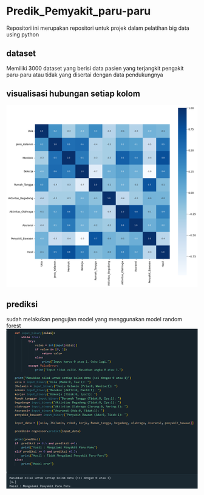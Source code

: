 # Predik_Pemyakit_paru-paru
Repositori ini merupakan repositori untuk projek dalam pelatihan big data using python

## dataset
Memiliki 3000 dataset yang berisi data pasien yang terjangkit pengakit paru-paru atau tidak yang disertai dengan data pendukungnya

## visualisasi hubungan setiap kolom
![heatmap](img/VisualisasiHeatmap.png)

## prediksi
sudah melakukan pengujian model yang menggunakan model random forest
![prediksi](img/prediksi.png)


